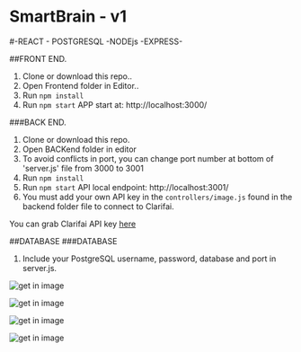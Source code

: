 # SmartBrain - v1
#-REACT - POSTGRESQL -NODEjs -EXPRESS-

##FRONT END.
1. Clone or download this repo..
2. Open Frontend folder in Editor..
3. Run `npm install`
4. Run `npm start` APP start at: http://localhost:3000/

###BACK END.
1. Clone or download this repo.
2. Open BACKend folder in editor
3. To avoid conflicts in port, you can change port number at bottom of 'server.js' file from 3000 to 3001
3. Run `npm install`
4. Run `npm start` API local endpoint: http://localhost:3001/
5. You must add your own API key in the `controllers/image.js` found in the backend folder file to connect to Clarifai.

You can grab Clarifai API key [here](https://www.clarifai.com/)

##DATABASE
###DATABASE
1. Include your PostgreSQL username, password, database and port in server.js.

![get in image](../master/img1.JPG)

![get in image](../master/img2.JPG)

![get in image](../master/img3.JPG)

![get in image](../master/img3.JPG)
